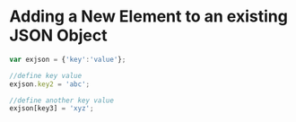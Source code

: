 # Adding a New Element to an existing JSON Object


```js
var exjson = {'key':'value'};

//define key value
exjson.key2 = 'abc';

//define another key value
exjson[key3] = 'xyz';

``` 

